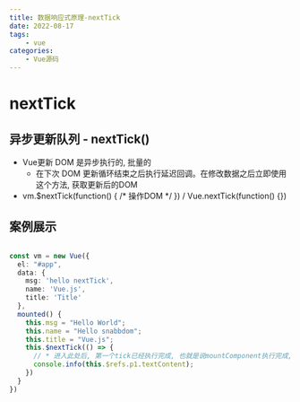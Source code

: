 ```yaml
---
title: 数据响应式原理-nextTick
date: 2022-08-17
tags:
    - vue
categories:
    - Vue源码
---
```


# nextTick


## 异步更新队列 - nextTick()

+ Vue更新 DOM 是异步执行的, 批量的
  - 在下次 DOM 更新循环结束之后执行延迟回调。在修改数据之后立即使用这个方法, 获取更新后的DOM
+ vm.$nextTick(function() { /* 操作DOM */ }) / Vue.nextTick(function() {})


## 案例展示

```ts

const vm = new Vue({
  el: "#app",
  data: {
    msg: 'hello nextTick',
    name: 'Vue.js',
    title: 'Title'
  },
  mounted() {
    this.msg = "Hello World";
    this.name = "Hello snabbdom";
    this.title = "Vue.js";
    this.$nextTick(() => {
      // * 进入此处后, 第一个tick已经执行完成, 也就是说mountComponent执行完成, mounted也已经走完了, 组件挂载完毕, 所以此时已经可以获取到 $refs 下的对象了
      console.info(this.$refs.p1.textContent);
    })
  }
})

```

